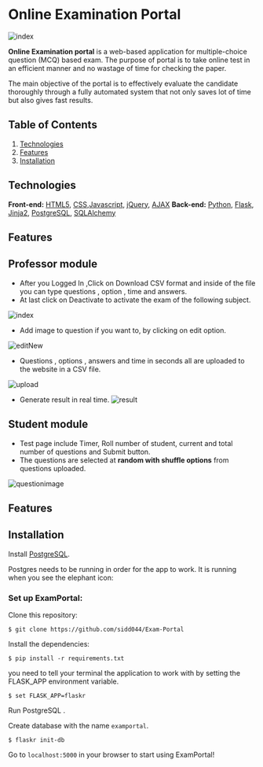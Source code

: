 # Online Examination Portal
![index](https://user-images.githubusercontent.com/42845723/92633049-d9004300-f2ef-11ea-98c8-146b4e4da143.png)

**Online Examination portal** is a web-based application for multiple-choice question (MCQ) based exam. The purpose of portal is to take online test in an efficient manner and no wastage of time for checking the paper. 

The main objective of the portal  is to effectively evaluate the candidate thoroughly through a fully automated system that not only saves lot of time but also gives fast results.


## Table of Contents

1. [Technologies](#technologies)
2. [Features](#features)
3. [Installation](#installation)
  
## <a name="technologies"></a>Technologies

**Front-end:** [HTML5](http://www.w3schools.com/html/), [CSS](http://www.w3schools.com/css/),[Javascript](https://developer.mozilla.org/en-US/docs/Web/JavaScript), [jQuery](https://jquery.com/), [AJAX](http://api.jquery.com/jquery.ajax/)
**Back-end:** [Python](https://www.python.org/), [Flask](http://flask.pocoo.org/), [Jinja2](http://jinja.pocoo.org/docs/dev/), [PostgreSQL](http://www.postgresql.org/), [SQLAlchemy](http://www.sqlalchemy.org/)

## <a name="features"></a>Features
## Professor module
- After you Logged In ,Click on Download CSV format and inside of the file you can type questions , option , time and answers.
- At last click on Deactivate to activate the exam of the following subject.


![index](https://user-images.githubusercontent.com/42845723/93713929-c0f4b300-fb7c-11ea-9b98-c81c5284e300.png)


- Add image to question if you want to, by clicking on edit option.

![editNew](https://user-images.githubusercontent.com/42845723/93714451-56457680-fb80-11ea-8f11-b8b2bda68ffe.PNG)

- Questions , options , answers and time in seconds all are uploaded to the website in a CSV file.

![upload](https://user-images.githubusercontent.com/42845723/93714484-97d62180-fb80-11ea-9206-6fcd88aa1275.png)


- Generate result in real time.
![result](https://user-images.githubusercontent.com/42845723/93714504-c0f6b200-fb80-11ea-9da5-e70250ce1d1e.png)

## Student module
- Test page include Timer, Roll number of student, current and total number of questions and Submit button.
- The questions are selected at **random with shuffle options** from questions uploaded.

![questionimage](https://user-images.githubusercontent.com/42845723/93714752-5a729380-fb82-11ea-8066-5521b1e68203.png)


## <a name="installation"></a>Features
## Installation
Install [PostgreSQL](http://postgresapp.com).

Postgres needs to be running in order for the app to work. It is running when you see the elephant icon:

### Set up ExamPortal:

Clone this repository:

```$ git clone https://github.com/sidd044/Exam-Portal```



Install the dependencies:

```$ pip install -r requirements.txt```

you need to tell your terminal the application to work with by setting the FLASK_APP environment variable.

```$ set FLASK_APP=flaskr```

Run PostgreSQL .

Create database with the name `examportal`.

```$ flaskr init-db```

Go to `localhost:5000` in your browser to start using ExamPortal!
